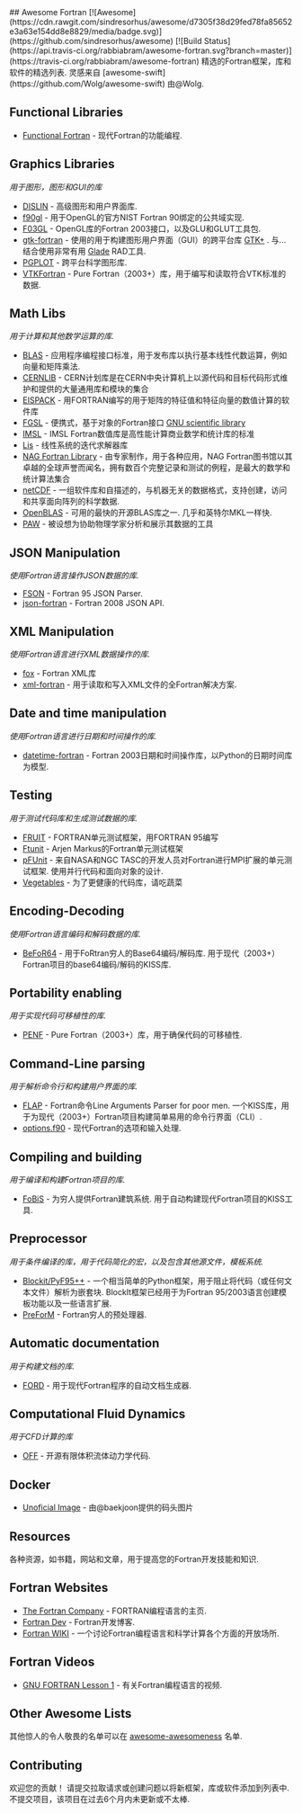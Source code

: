 <div class="github-widget" data-repo="rabbiabram/awesome-fortran"></div>
## Awesome Fortran [![Awesome](https://cdn.rawgit.com/sindresorhus/awesome/d7305f38d29fed78fa85652e3a63e154dd8e8829/media/badge.svg)](https://github.com/sindresorhus/awesome) [![Build Status](https://api.travis-ci.org/rabbiabram/awesome-fortran.svg?branch=master)](https://travis-ci.org/rabbiabram/awesome-fortran)
 精选的Fortran框架，库和软件的精选列表.  灵感来自 [awesome-swift](https://github.com/Wolg/awesome-swift) 由@Wolg.


## Functional Libraries
* [Functional Fortran](https://github.com/wavebitscientific/functional-fortran) - 现代Fortran的功能编程.


## Graphics Libraries
*用于图形，图形和GUI的库*

* [DISLIN](http://www.mps.mpg.de/dislin/) - 高级图形和用户界面库.
* [f90gl](http://math.nist.gov/f90gl/) - 用于OpenGL的官方NIST Fortran 90绑定的公共域实现.
* [F03GL](http://www-stone.ch.cam.ac.uk/pub/f03gl/index.xhtml) -  OpenGL库的Fortran 2003接口，以及GLU和GLUT工具包.
* [gtk-fortran](https://github.com/jerryd/gtk-fortran/wiki) - 使用的用于构建图形用户界面（GUI）的跨平台库 [GTK+](https://www.gtk.org/) .  与...结合使用非常有用 [Glade](https://glade.gnome.org/) RAD工具.
* [PGPLOT](http://www.astro.caltech.edu/~tjp/pgplot/) - 跨平台科学图形库.
* [VTKFortran](https://github.com/szaghi/VTKFortran) -  Pure Fortran（2003+）库，用于编写和读取符合VTK标准的数据.

## Math Libs
*用于计算和其他数学运算的库.*

* [BLAS](http://www.netlib.org/blas/) - 应用程序编程接口标准，用于发布库以执行基本线性代数运算，例如向量和矩阵乘法.
* [CERNLIB](http://cernlib.web.cern.ch/cernlib/) -  CERN计划库是在CERN中央计算机上以源代码和目标代码形式维护和提供的大量通用库和模块的集合
* [EISPACK](http://www.netlib.org/eispack/) - 用FORTRAN编写的用于矩阵的特征值和特征向量的数值计算的软件库
* [FGSL](http://www.lrz.de/services/software/mathematik/gsl/fortran/index.html) - 便携式，基于对象的Fortran接口 [GNU scientific library](http://www.lrz.de/services/software/mathematik/gsl/)
* [IMSL](http://www.roguewave.com/products-services/imsl-numerical-libraries/fortran-libraries) -  IMSL Fortran数值库是高性能计算商业数学和统计库的标准
* [Lis](http://www.ssisc.org/lis/index.en.html#download) - 线性系统的迭代求解器库
* [NAG Fortran Library](http://www.nag.co.uk/nag-fortran-library) - 由专家制作，用于各种应用，NAG Fortran图书馆以其卓越的全球声誉而闻名，拥有数百个完整记录和测试的例程，是最大的数学和统计算法集合
* [netCDF](https://github.com/Unidata/netcdf-fortran) - 一组软件库和自描述的，与机器无关的数据格式，支持创建，访问和共享面向阵列的科学数据.
* [OpenBLAS](https://github.com/xianyi/OpenBLAS)   - 可用的最快的开源BLAS库之一.  几乎和英特尔MKL一样快.
* [PAW](http://paw.web.cern.ch/paw/) - 被设想为协助物理学家分析和展示其数据的工具

## JSON Manipulation
*使用Fortran语言操作JSON数据的库.*

* [FSON](https://github.com/josephalevin/fson) -  Fortran 95 JSON Parser.
* [json-fortran](https://github.com/jacobwilliams/json-fortran) -  Fortran 2008 JSON API.

## XML Manipulation
*使用Fortran语言进行XML数据操作的库.*

* [fox](https://github.com/andreww/fox) -  Fortran XML库
* [xml-fortran](https://sourceforge.net/projects/xml-fortran/) - 用于读取和写入XML文件的全Fortran解决方案.

## Date and time manipulation
*使用Fortran语言进行日期和时间操作的库.*

* [datetime-fortran](https://github.com/wavebitscientific/datetime-fortran) -  Fortran 2003日期和时间操作库，以Python的日期时间库为模型.

## Testing
*用于测试代码库和生成测试数据的库.*

* [FRUIT](https://sourceforge.net/projects/fortranxunit/) -  FORTRAN单元测试框架，用FORTRAN 95编写
* [Ftunit](http://flibs.sourceforge.net/ftnunit.html) -  Arjen Markus的Fortran单元测试框架
* [pFUnit](https://sourceforge.net/projects/pfunit/)   - 来自NASA和NGC TASC的开发人员对Fortran进行MPI扩展的单元测试框架.  使用并行代码和面向对象的设计.
* [Vegetables](https://gitlab.com/everythingfunctional/vegetables) - 为了更健康的代码库，请吃蔬菜

## Encoding-Decoding
*使用Fortran语言编码和解码数据的库.*

* [BeFoR64](https://github.com/szaghi/BeFoR64)   - 用于FoRtran穷人的Base64编码/解码库.  用于现代（2003+）Fortran项目的base64编码/解码的KISS库.

## Portability enabling
*用于实现代码可移植性的库.*

* [PENF](https://github.com/szaghi/PENF) -  Pure Fortran（2003+）库，用于确保代码的可移植性.

## Command-Line parsing
*用于解析命令行和构建用户界面的库.*

* [FLAP](https://github.com/szaghi/FLAP)   -  Fortran命令Line Arguments Parser for poor men.  一个KISS库，用于为现代（2003+）Fortran项目构建简单易用的命令行界面（CLI）.
* [options.f90](https://github.com/cngilbreth/optionsf90) - 现代Fortran的选项和输入处理.

## Compiling and building
*用于编译和构建Fortran项目的库.*

* [FoBiS](https://github.com/szaghi/FoBiS)   - 为穷人提供Fortran建筑系统.  用于自动构建现代Fortran项目的KISS工具.

## Preprocessor
*用于条件编译的库，用于代码简化的宏，以及包含其他源文件，模板系统.*

* [Blockit/PyF95++](http://blockit.sourceforge.net/)   - 一个相当简单的Python框架，用于阻止将代码（或任何文本文件）解析为嵌套块.  BlockIt框架已经用于为Fortran 95/2003语言创建模板功能以及一些语言扩展.
* [PreForM](https://github.com/szaghi/PreForM) -  Fortran穷人的预处理器.

## Automatic documentation
*用于构建文档的库.*

* [FORD](https://github.com/cmacmackin/ford) - 用于现代Fortran程序的自动文档生成器.

## Computational Fluid Dynamics
*用于CFD计算的库*

* [OFF](https://github.com/szaghi/OFF/tree/testing) - 开源有限体积流体动力学代码.

## Docker

* [Unoficial Image](https://hub.docker.com/r/baekjoon/onlinejudge-fortran/) - 由@baekjoon提供的码头图片

## Resources
各种资源，如书籍，网站和文章，用于提高您的Fortran开发技能和知识.

## Fortran Websites

* [The Fortran Company](http://www.fortran.com/) -  FORTRAN编程语言的主页.
* [Fortran Dev](https://fortrandev.wordpress.com/) -  Fortran开发博客.
* [Fortran WIKI](http://fortranwiki.org/fortran/show/HomePage) - 一个讨论Fortran编程语言和科学计算各个方面的开放场所.

## Fortran Videos

* [GNU FORTRAN Lesson 1](https://www.youtube.com/watch?v=qUy8M10uZRU) - 有关Fortran编程语言的视频.

## Other Awesome Lists

其他惊人的令人敬畏的名单可以在 [awesome-awesomeness](https://github.com/bayandin/awesome-awesomeness) 名单.

## Contributing

 欢迎您的贡献！  请提交拉取请求或创建问题以将新框架，库或软件添加到列表中.  不提交项目，该项目在过去6个月内未更新或不太棒.
